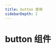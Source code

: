 ```yaml
---
title: button 使用
sidebarDepth: 2
---
```


# button 组件



<ClientOnly>
  <button-demos></button-demos>
</ClientOnly>
